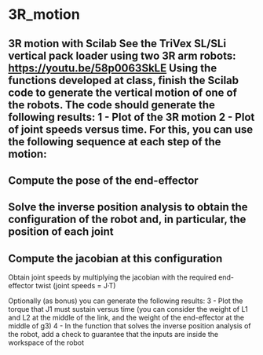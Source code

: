 # 3R_motion #
**3R motion with Scilab**
See the TriVex SL/SLi vertical pack loader using two 3R arm robots: https://youtu.be/58p0063SkLE
Using the functions developed at class, finish the Scilab code to generate the vertical motion of one of the robots. The code should generate the following results:
1 - Plot of the 3R motion
2 - Plot of joint speeds versus time. For this, you can use the following sequence at each step of the motion:
-
Compute the pose of the end-effector
-
Solve the inverse position analysis to obtain the configuration of the robot and, in particular, the position of each joint
-
Compute the jacobian at this configuration
-
Obtain joint speeds by multiplying the jacobian with the required end-effector twist (joint speeds = J·T)

Optionally (as bonus) you can generate the following results:
3 - Plot the torque that J1 must sustain versus time (you can consider the weight of L1 and L2 at the middle of the link, and the weight of the end-effector at the middle
of g3)
4 - In the function that solves the inverse position analysis of the robot, add a check to guarantee that the inputs are inside the workspace of the robot
